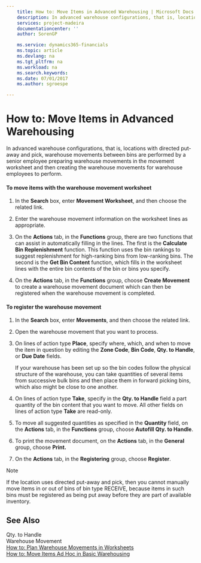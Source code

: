 ```yaml
---
    title: How to: Move Items in Advanced Warehousing | Microsoft Docs
    description: In advanced warehouse configurations, that is, locations with directed put-away and pick, warehouse movements between bins are performed by a senior employee preparing warehouse movements in the movement worksheet and then creating the warehouse movements for warehouse employees to perform.
    services: project-madeira
    documentationcenter: ''
    author: SorenGP

    ms.service: dynamics365-financials
    ms.topic: article
    ms.devlang: na
    ms.tgt_pltfrm: na
    ms.workload: na
    ms.search.keywords:
    ms.date: 07/01/2017
    ms.author: sgroespe

---
```

# How to: Move Items in Advanced Warehousing
In advanced warehouse configurations, that is, locations with directed put-away and pick, warehouse movements between bins are performed by a senior employee preparing warehouse movements in the movement worksheet and then creating the warehouse movements for warehouse employees to perform.  
  
#### To move items with the warehouse movement worksheet  
  
1.  In the **Search** box, enter **Movement Worksheet**, and then choose the related link.  
  
2.  Enter the warehouse movement information on the worksheet lines as appropriate.  
  
3.  On the **Actions** tab, in the **Functions** group, there are two functions that can assist in automatically filling in the lines. The first is the **Calculate Bin Replenishment** function. This function uses the bin rankings to suggest replenishment for high-ranking bins from low-ranking bins. The second is the **Get Bin Content** function, which fills in the worksheet lines with the entire bin contents of the bin or bins you specify.  
  
4.  On the **Actions** tab, in the **Functions** group, choose **Create Movement** to create a warehouse movement document which can then be registered when the warehouse movement is completed.  
  
#### To register the warehouse movement  
  
1.  In the **Search** box, enter **Movements**, and then choose the related link.  
  
2.  Open the warehouse movement that you want to process.  
  
3.  On lines of action type **Place**, specify where, which, and when to move the item in question by editing the **Zone Code**, **Bin Code**, **Qty. to Handle**, or **Due Date** fields.  
  
     If your warehouse has been set up so the bin codes follow the physical structure of the warehouse, you can take quantities of several items from successive bulk bins and then place them in forward picking bins, which also might be close to one another.  
  
4.  On lines of action type **Take**, specify in the **Qty. to Handle** field a part quantity of the bin content that you want to move. All other fields on lines of action type **Take** are read-only.  
  
5.  To move all suggested quantities as specified in the **Quantity** field, on the **Actions** tab, in the **Functions** group, choose **Autofill Qty. to Handle**.  
  
6.  To print the movement document, on the **Actions** tab, in the **General** group, choose  **Print.**  
  
7.  On the **Actions** tab, in the **Registering** group, choose **Register**.  
  
> [!NOTE]  
>  If the location uses directed put-away and pick, then you cannot manually move items in or out of bins of bin type RECEIVE, because items in such bins must be registered as being put away before they are part of available inventory.  
  
## See Also  
 Qty. to Handle   
 Warehouse Movement   
 [How to: Plan Warehouse Movements in Worksheets](../how-to-plan-warehouse-movements-in-worksheets.md)   
 [How to: Move Items Ad Hoc in Basic Warehousing](../how-to-move-items-ad-hoc-in-basic-warehousing.md)